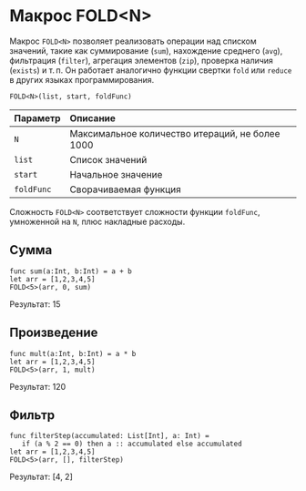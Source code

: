 # Макрос FOLD&lt;N&gt;

Макрос `FOLD<N>` позволяет реализовать операции над списком значений, такие как суммирование (`sum`), нахождение среднего (`avg`), фильтрация (`filter`), агрегация элементов (`zip`), проверка наличия (`exists`) и т.&thinsp;п. Он работает аналогично функции свертки `fold` или `reduce` в других языках программирования.

```
FOLD<N>(list, start, foldFunc)
```

| Параметр | Описание |
| :--- | :--- |
| `N` | Максимальное количество итераций, не более 1000 |
| `list` | Список значений |
| `start` | Начальное значение |
| `foldFunc` | Cворачиваемая функция |

Сложность `FOLD<N>` соответствует сложности функции `foldFunc`, умноженной на `N`, плюс накладные расходы.

## Сумма

```
func sum(a:Int, b:Int) = a + b
let arr = [1,2,3,4,5]
FOLD<5>(arr, 0, sum)
```

Результат: 15

## Произведение

```ride
func mult(a:Int, b:Int) = a * b
let arr = [1,2,3,4,5]
FOLD<5>(arr, 1, mult)
```

Результат: 120

## Фильтр

```
func filterStep(accumulated: List[Int], a: Int) =
   if (a % 2 == 0) then a :: accumulated else accumulated
let arr = [1,2,3,4,5]
FOLD<5>(arr, [], filterStep)
```

Результат: [4, 2]
